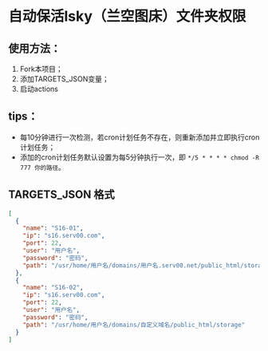 # 自动保活lsky（兰空图床）文件夹权限  
## 使用方法：
1. Fork本项目；
2. 添加TARGETS_JSON变量；
3. 启动actions  
## tips：
- 每10分钟进行一次检测，若cron计划任务不存在，则重新添加并立即执行cron计划任务；
- 添加的cron计划任务默认设置为每5分钟执行一次，即 `*/5 * * * * chmod -R 777 你的路径`。

## TARGETS_JSON 格式
```json
[
  {
    "name": "S16-01",
    "ip": "s16.serv00.com",
    "port": 22,
    "user": "用户名",
    "password": "密码",
    "path": "/usr/home/用户名/domains/用户名.serv00.net/public_html/storage"
  },
  {
    "name": "S16-02",
    "ip": "s16.serv00.com",
    "port": 22,
    "user": "用户名",
    "password": "密码",
    "path": "/usr/home/用户名/domains/自定义域名/public_html/storage"
  }
]
```
